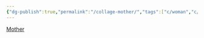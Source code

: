 ```yaml
---
{"dg-publish":true,"permalink":"/collage-mother/","tags":["c/woman","c/geometric","c/purple","c/letters","c/rose","c/CG"],"created":"2024-01-01T15:55:00.294-05:00","updated":"2024-01-04T18:34:41.263-05:00"}
---
```



[Mother](https://www.instagram.com/p/BxRH2l1FqNZ/)